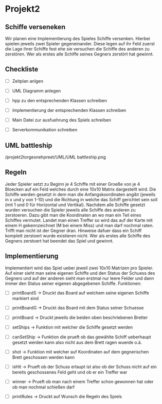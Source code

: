 # Projekt2

## Schiffe verseneken

Wir planen eine Implementierung des Spieles Schiffe versenken. Hierbei spielen jeweils 
zwei Spieler gegeneinander. Diese legen auf ihr Feld zuerst die Lage ihrer Schiffe fest ehe sie versuchen die Schiffe des anderen zu zerstören.
Wer als erstes alle Schiffe seines Gegners zerstört hat gewinnt.


## Checkliste

- [ ] Zeitplan anlgen
- [ ] UML Diagramm anlegen
- [ ] hpp zu den entsprechenden Klassen schreiben
- [ ] Implementierung der entsprechenden Klassen schreiben
- [ ] Main Datei zur ausfuehrung des Spiels schreiben
- [ ] Serverkommunikation schreiben


## UML battleship

/projekt2torgesnehpreet/UML/UML battleship.png

## Regeln

Jeder Spieler setzt zu Beginn je 4 Schiffe mit einer Groeße von je 4 Bloecken auf ein Feld welches durch eine 10x10 Matrix dargestellt wird. Die Schiffe werden gesetzt in dem man die Anfangskoordinaten angibt (jeweils in x und y von 1-10) und die Richtung in welche das Schiff gerichtet sein soll (mit 1 und 0 für Horizontal und Vertikal). Nachdem alle Schiffe gesetzt wurden versuchen die Spieler jeweils alle Schiffe des anderen zu zerstoeren. Dazu gibt man die Koordinaten an wo man ein Teil eines Schiffes vermutet. Landet man einen Treffer so wird das auf der Karte mit einem H gekennzeichnet (M bei einem Miss) und man darf nochmal raten. Trifft man nicht ist der Gegner dran. Hinweise dafuer dass ein Schiff komplett zerstoert wurde existieren nicht. Wer als erstes alle Schiffe des Gegners zerstoert hat beendet das Spiel und gewinnt. 

## Implementierung

Implementiert wird das Spiel ueber jeweil zwei 10x10 Matrizen pro Spieler. Auf einer sieht man seine eigenen Schiffe und den Status der Schuess des Gegners und auf der anderen sieht man erstmal nur leere Felder und dann immer den Status seiner eigenen abgegebenen Schiffe. 
Funktionen:
- [ ] printBoardS -> Druckt das Board auf welchem seine eigenen Schiffe markiert sind
- [ ] printBoardG -> Druckt das Board mit dem Status seiner Schuesse
- [ ] printBoard -> Druckt jeweils die beiden oben beschriebenen Bretter
- [ ] setShips -> Funktion mit welcher die Schiffe gesetzt werden
- [ ] canSetShip -> Funktion die prueft ob das gewählte Schiff ueberhaupt gesetzt werden kann also nicht aus dem Brett ragen wuerde o.ä.
- [ ] shot -> Funktion mit welcher auf Koordinaten auf dem gegnerischen Brett geschossen werden kann
- [ ] isHit -> Prueft ob der Schuss erlaupt ist also ob der Schuss nicht auf ein bereits geschossenes Feld geht und ob er ein Treffer war
- [ ] winner -> Prueft ob man nach einem Treffer schon gewonnen hat oder ob man nochmal schießen darf
- [ ] printRules -> Druckt auf Wunsch die Regeln des Spiels

